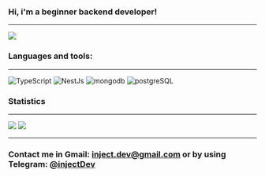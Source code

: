 ### Hi, i'm a beginner backend developer!

<hr>

![](https://github-profile-summary-cards.vercel.app/api/cards/profile-details?username=injectDeveloper&theme=tokyonight)

### Languages and tools:

<hr>

![TypeScript](https://img.shields.io/badge/-TypeScript-1e1f2d?style=for-the-badge&logo=typescript)
![NestJs](https://img.shields.io/badge/-nestJS-1e1f2d?style=for-the-badge&logo=nestjs)
![mongodb](https://img.shields.io/badge/-mongodb-1e1f2d?style=for-the-badge&logo=mongodb)
![postgreSQL](https://img.shields.io/badge/-postgreSQL-1e1f2d?style=for-the-badge&logo=postgreSQL)

### Statistics

<hr>

![](https://github-readme-stats.vercel.app/api?username=injectDeveloper&show_icons=true&theme=tokyonight)
![](https://github-readme-streak-stats.herokuapp.com/?user=injectDeveloper&theme=tokyonight)
<hr>

### Contact me in Gmail: inject.dev@gmail.com or by using Telegram: [@injectDev](https://t.me/injectDev)
